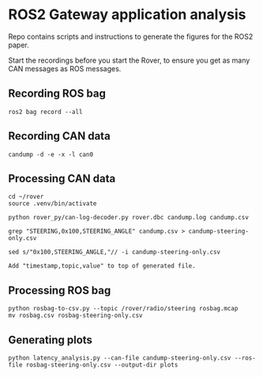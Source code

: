# ROS2 Gateway application analysis

Repo contains scripts and instructions to generate the figures for the ROS2 paper.

Start the recordings before you start the Rover, to ensure you get as many CAN messages as ROS messages.

## Recording ROS bag
```
ros2 bag record --all
```

## Recording CAN data
```
candump -d -e -x -l can0
```

## Processing CAN data

```
cd ~/rover
source .venv/bin/activate

python rover_py/can-log-decoder.py rover.dbc candump.log candump.csv

grep "STEERING,0x100,STEERING_ANGLE" candump.csv > candump-steering-only.csv

sed s/"0x100,STEERING_ANGLE,"// -i candump-steering-only.csv

Add "timestamp,topic,value" to top of generated file.
```

## Processing ROS bag

```
python rosbag-to-csv.py --topic /rover/radio/steering rosbag.mcap
mv rosbag.csv rosbag-steering-only.csv
```

## Generating plots
```
python latency_analysis.py --can-file candump-steering-only.csv --ros-file rosbag-steering-only.csv --output-dir plots
```
